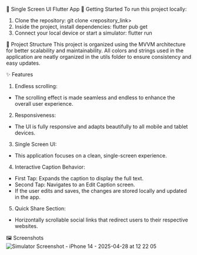 📱 Single Screen UI Flutter App
🚀 Getting Started
To run this project locally:

1. Clone the repository: git clone <repository_link>
2. Inside the project, install dependencies: flutter pub get
3. Connect your local device or start a simulator: flutter run

📂 Project Structure
This project is organized using the MVVM architecture for better scalability and maintainability.
All colors and strings used in the application are neatly organized in the utils folder to ensure consistency and easy updates.

✨ Features
1. Endless scrolling:
 - The scrolling effect is made seamless and endless to enhance the overall user experience.

2. Responsiveness:
 - The UI is fully responsive and adapts beautifully to all mobile and tablet devices.

3. Single Screen UI:
 - This application focuses on a clean, single-screen experience.

4. Interactive Caption Behavior:
 - First Tap: Expands the caption to display the full text.
 - Second Tap: Navigates to an Edit Caption screen.
 - If the user edits and saves, the changes are stored locally and updated in the app.

5. Quick Share Section:
 - Horizontally scrollable social links that redirect users to their respective websites.

🖼️ Screenshots
![Simulator Screenshot - iPhone 14 - 2025-04-28 at 12 22 05](https://github.com/user-attachments/assets/8a2ba34e-e38e-46f8-be27-720c9a091534)


